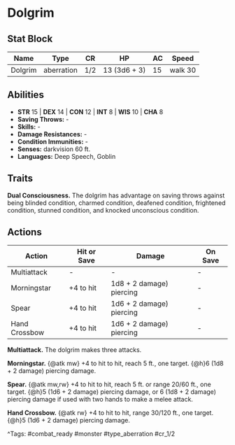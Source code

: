 # Dolgrim

## Stat Block

| Name | Type | CR | HP | AC | Speed |
|------|------|----|----|----|-------|
| Dolgrim | aberration | 1/2 | 13 (3d6 + 3) | 15 | walk 30 |

## Abilities

- **STR** 15 | **DEX** 14 | **CON** 12 | **INT** 8 | **WIS** 10 | **CHA** 8
- **Saving Throws:** -  
- **Skills:** -  
- **Damage Resistances:** -  
- **Condition Immunities:** -  
- **Senses:** darkvision 60 ft.  
- **Languages:** Deep Speech, Goblin

## Traits

**Dual Consciousness.** The dolgrim has advantage on saving throws against being blinded condition, charmed condition, deafened condition, frightened condition, stunned condition, and knocked unconscious condition.


## Actions

| Action | Hit or Save | Damage | On Save |
|--------|--------------|--------|----------|
| Multiattack | - | - | - |
| Morningstar | +4 to hit | 1d8 + 2 damage) piercing | - |
| Spear | +4 to hit | 1d6 + 2 damage) piercing | - |
| Hand Crossbow | +4 to hit | 1d6 + 2 damage) piercing | - |

**Multiattack.** The dolgrim makes three attacks.

**Morningstar.** {@atk mw} +4 to hit to hit, reach 5 ft., one target. {@h}6 (1d8 + 2 damage) piercing damage.

**Spear.** {@atk mw,rw} +4 to hit to hit, reach 5 ft. or range 20/60 ft., one target. {@h}5 (1d6 + 2 damage) piercing damage, or 6 (1d8 + 2 damage) piercing damage if used with two hands to make a melee attack.

**Hand Crossbow.** {@atk rw} +4 to hit to hit, range 30/120 ft., one target. {@h}5 (1d6 + 2 damage) piercing damage.


^Tags: #combat_ready #monster #type_aberration #cr_1/2
